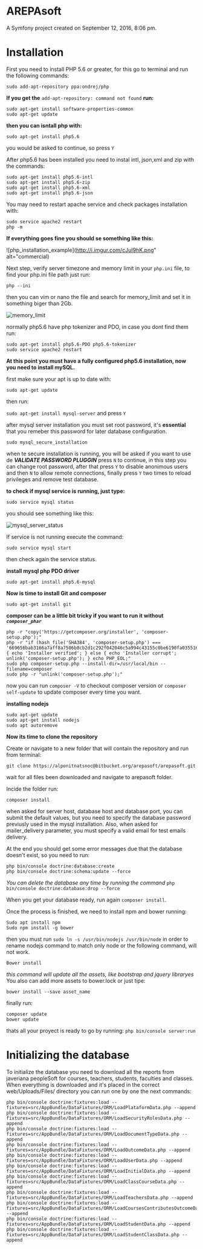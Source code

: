 AREPAsoft
=========

A Symfony project created on September 12, 2016, 8:06 pm.

Installation
============

First you need to install PHP 5.6 or greater, for this go to terminal and run the following commands:

```sudo add-apt-repository ppa:ondrej/php```

__If you get the__ ```add-apt-repository: command not found``` __run:__

    sudo apt-get install software-properties-common
    sudo apt-get update
__then you can isntall php with:__

```sudo apt-get install php5.6```

you would be asked to continue, so press ```Y```

After php5.6 has been installed you need to instal intl, json,xml and zip with the commands:

    sudo apt-get install php5.6-intl
    sudo apt-get install php5.6-zip
    sudo apt-get install php5.6-xml
    sudo apt-get install php5.6-json

You may need to restart apache service and check packages installation with:

    sudo service apache2 restart
    php -m

__If everything goes fine you should se something like this:__

![php_installation_example](http://i.imgur.com/cJuI9hK.png" alt="commercial)

Next step, verify server timezone and memory limit in your ```php.ini``` file, to find your php.ini file path just run:

```php --ini```

then you can vim or nano the file and search for memory_limit and set it in something biger than 2Gb.

![memory_limit](http://i.imgur.com/1XzGR5L.png)

normally php5.6 have php tokenizer and PDO, in case you dont find them run:

    sudo apt-get install php5.6-PDO php5.6-tokenizer
    sudo service apache2 restart

__At this point you must have a fully configured php5.6 installation, now you need to install mySQL.__

first make sure your apt is up to date with:

```sudo apt-get update```

then run:

```sudo apt-get install mysql-server``` and press ```Y```

after mysql server installation you must set root password, it's __essential__ that you remeber this password for later  database configuration. 

```sudo mysql_secure_installation```

when te secure installation is running, you will be asked if you want to use de **_VALIDATE PASSWORD PLUGGIN_** press ```N```  to   continue, in this step you can change root password, after that press ```Y``` to disable anonimous users and then ```N```  to allow   remote connections, finally press ```Y``` two times to reload privileges and remove test database.  

__to check if mysql service is running, just type:__

```sudo service mysql status```

you should see something like this:

![mysql_server_status](http://i.imgur.com/5WJ0gEy.png)

If service is not running execute the command:

```sudo service mysql start``` 

then check again the service status.

__install mysql php PDO driver__

```sudo apt-get install php5.6-mysql```

__Now is time to install Git and composer__

    sudo apt-get install git

**composer can be a little bit tricky if you want to run it without _```composer_phar```_**

    php -r "copy('https://getcomposer.org/installer', 'composer-setup.php');"
    php -r "if (hash_file('SHA384', 'composer-setup.php') === '669656bab3166a7aff8a7506b8cb2d1c292f042046c5a994c43155c0be6190fa0355160742ab2e1c88d40d5be660b410') { echo 'Installer verified'; } else { echo 'Installer corrupt'; unlink('composer-setup.php'); } echo PHP_EOL;"
    sudo php composer-setup.php --install-dir=/usr/local/bin --filename=composer 
    sudo php -r "unlink('composer-setup.php');"
    
now you can run ```composer -V``` to checkout composer version or ```composer self-update``` to update composer every time you want.

__installing nodejs__

    sudo apt-get update
    sudo apt-get install nodejs
    sudo apt autoremove

__Now its time to clone the repository__

Create or navigate to a new folder that will contain the repository and run from terminal:

    git clone https://alponitnatsnoc@bitbucket.org/arepasoft/arepasoft.git
    
wait for all files been downloaded and navigate to arepasoft folder.

Incide the folder run:

    composer install
    
when asked for server host, database host and database port, you can submit the default values, but you need to specify the database   password previusly used in the mysql installation. Also, when asked for mailer_delivery parameter, you must specify a valid email for   test emails delivery.  

At the end you should get some error messages due that the database doesn't exist, so you need to run:

    php bin/console doctrine:database:create
    php bin/console doctrine:schema:update --force

_You can delete the database any time by running the command_ ```php bin/console doctrine:database:drop --force```

When you get your database ready, run again ```composer install```.

Once the process is finished, we need to install npm and bower running:

    Sudo apt install npm
    Sudo npm install -g bower
    
then you must run ```sudo ln -s /usr/bin/nodejs /usr/bin/node``` in order to rename nodejs command to match only node or the following   command, will not work.

    Bower install
    
_this command will update all the assets, like bootstrap and jquery libraryes_ You also can add more assets to bower.lock or just tipe:

    bower install --save asset_name
    
finally run: 
    
    composer update
    bower update 
    
thats all your proyect is ready to go by running:  ```php bin/console server:run```


Initializing the database
============

To initialize the database you need to download all the reports from javeriana peopleSoft for courses, teachers, students, faculties and classes.  
When everything is downloaded and it's placed in the correct web/Uploads/Files/ directory you can run one by one the next commands:
    
    php bin/console doctrine:fixtures:load --fixtures=src/AppBundle/DataFixtures/ORM/LoadPlataformData.php --append
    php bin/console doctrine:fixtures:load --fixtures=src/AppBundle/DataFixtures/ORM/LoadSecurityRolesData.php --append
    php bin/console doctrine:fixtures:load --fixtures=src/AppBundle/DataFixtures/ORM/LoadDocumentTypeData.php --append
    php bin/console doctrine:fixtures:load --fixtures=src/AppBundle/DataFixtures/ORM/LoadOutcomeData.php --append
    php bin/console doctrine:fixtures:load --fixtures=src/AppBundle/DataFixtures/ORM/LoadUserData.php --append
    php bin/console doctrine:fixtures:load --fixtures=src/AppBundle/DataFixtures/ORM/LoadInitialData.php --append
    php bin/console doctrine:fixtures:load --fixtures=src/AppBundle/DataFixtures/ORM/LoadClassCourseData.php --append
    php bin/console doctrine:fixtures:load --fixtures=src/AppBundle/DataFixtures/ORM/LoadTeachersData.php --append
    php bin/console doctrine:fixtures:load --fixtures=src/AppBundle/DataFixtures/ORM/LoadCoursesContributesOutcomeData.php --append
    php bin/console doctrine:fixtures:load --fixtures=src/AppBundle/DataFixtures/ORM/LoadStudentData.php --append
    php bin/console doctrine:fixtures:load --fixtures=src/AppBundle/DataFixtures/ORM/LoadStudentClassData.php --append